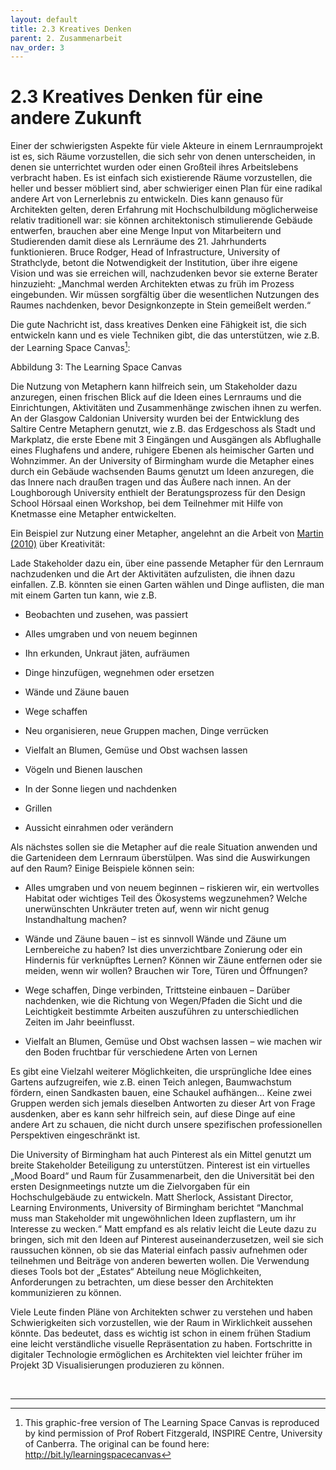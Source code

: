 ```yaml
---
layout: default
title: 2.3 Kreatives Denken
parent: 2. Zusammenarbeit
nav_order: 3
---
```


# 2.3 Kreatives Denken für eine andere Zukunft

Einer der schwierigsten Aspekte für viele Akteure in einem
Lernraumprojekt ist es, sich Räume vorzustellen, die sich sehr von denen
unterscheiden, in denen sie unterrichtet wurden oder einen Großteil
ihres Arbeitslebens verbracht haben. Es ist einfach sich existierende
Räume vorzustellen, die heller und besser möbliert sind, aber
schwieriger einen Plan für eine radikal andere Art von Lernerlebnis zu
entwickeln. Dies kann genauso für Architekten gelten, deren Erfahrung
mit Hochschulbildung möglicherweise relativ traditionell war: sie können
architektonisch stimulierende Gebäude entwerfen, brauchen aber eine
Menge Input von Mitarbeitern und Studierenden damit diese als Lernräume
des 21. Jahrhunderts funktionieren. Bruce Rodger, Head of
Infrastructure, University of Strathclyde, betont die Notwendigkeit der
Institution, über ihre eigene Vision und was sie erreichen will,
nachzudenken bevor sie externe Berater hinzuzieht: „Manchmal werden
Architekten etwas zu früh im Prozess eingebunden. Wir müssen sorgfältig
über die wesentlichen Nutzungen des Raumes nachdenken, bevor
Designkonzepte in Stein gemeißelt werden.“

Die gute Nachricht ist, dass kreatives Denken eine Fähigkeit ist, die
sich entwickeln kann und es viele Techniken gibt, die das unterstützen,
wie z.B. der Learning Space Canvas[^2]:


Abbildung 3: The Learning Space Canvas

Die Nutzung von Metaphern kann hilfreich sein, um Stakeholder dazu
anzuregen, einen frischen Blick auf die Ideen eines Lernraums und die
Einrichtungen, Aktivitäten und Zusammenhänge zwischen ihnen zu werfen.
An der Glasgow Caldonian University wurden bei der Entwicklung des
Saltire Centre Metaphern genutzt, wie z.B. das Erdgeschoss als Stadt und
Markplatz, die erste Ebene mit 3 Eingängen und Ausgängen als Abflughalle
eines Flughafens und andere, ruhigere Ebenen als heimischer Garten und
Wohnzimmer. An der University of Birmingham wurde die Metapher eines
durch ein Gebäude wachsenden Baums genutzt um Ideen anzuregen, die das
Innere nach draußen tragen und das Äußere nach innen. An der
Loughborough University enthielt der Beratungsprozess für den Design
School Hörsaal einen Workshop, bei dem Teilnehmer mit Hilfe von
Knetmasse eine Metapher entwickelten.

Ein Beispiel zur Nutzung einer Metapher, angelehnt an die Arbeit von
[Martin (2010)](../Referenzen.md) über Kreativität:

Lade Stakeholder dazu ein, über eine passende Metapher für den Lernraum
nachzudenken und die Art der Aktivitäten aufzulisten, die ihnen dazu
einfallen. Z.B. könnten sie einen Garten wählen und Dinge auflisten, die
man mit einem Garten tun kann, wie z.B.

-   Beobachten und zusehen, was passiert

-   Alles umgraben und von neuem beginnen

-   Ihn erkunden, Unkraut jäten, aufräumen

-   Dinge hinzufügen, wegnehmen oder ersetzen

-   Wände und Zäune bauen

-   Wege schaffen

-   Neu organisieren, neue Gruppen machen, Dinge verrücken

-   Vielfalt an Blumen, Gemüse und Obst wachsen lassen

-   Vögeln und Bienen lauschen

-   In der Sonne liegen und nachdenken

-   Grillen

-   Aussicht einrahmen oder verändern

Als nächstes sollen sie die Metapher auf die reale Situation anwenden
und die Gartenideen dem Lernraum überstülpen. Was sind die Auswirkungen
auf den Raum? Einige Beispiele können sein:

-   Alles umgraben und von neuem beginnen – riskieren wir, ein
    wertvolles Habitat oder wichtiges Teil des Ökosystems wegzunehmen?
    Welche unerwünschten Unkräuter treten auf, wenn wir nicht genug
    Instandhaltung machen?

-   Wände und Zäune bauen – ist es sinnvoll Wände und Zäune um
    Lernbereiche zu haben? Ist dies unverzichtbare Zonierung oder ein
    Hindernis für verknüpftes Lernen? Können wir Zäune entfernen oder
    sie meiden, wenn wir wollen? Brauchen wir Tore, Türen und Öffnungen?

-   Wege schaffen, Dinge verbinden, Trittsteine einbauen – Darüber
    nachdenken, wie die Richtung von Wegen/Pfaden die Sicht und die
    Leichtigkeit bestimmte Arbeiten auszuführen zu unterschiedlichen
    Zeiten im Jahr beeinflusst.

-   Vielfalt an Blumen, Gemüse und Obst wachsen lassen – wie machen wir
    den Boden fruchtbar für verschiedene Arten von Lernen

Es gibt eine Vielzahl weiterer Möglichkeiten, die ursprüngliche Idee
eines Gartens aufzugreifen, wie z.B. einen Teich anlegen, Baumwachstum
fördern, einen Sandkasten bauen, eine Schaukel aufhängen… Keine zwei
Gruppen werden sich jemals dieselben Antworten zu dieser Art von Frage
ausdenken, aber es kann sehr hilfreich sein, auf diese Dinge auf eine
andere Art zu schauen, die nicht durch unsere spezifischen
professionellen Perspektiven eingeschränkt ist.

Die University of Birmingham hat auch Pinterest als ein Mittel genutzt
um breite Stakeholder Beteiligung zu unterstützen. Pinterest ist ein
virtuelles „Mood Board“ und Raum für Zusammenarbeit, den die Universität
bei den ersten Designmeetings nutzte um die Zielvorgaben für ein Hochschulgebäude zu entwickeln. Matt Sherlock, Assistant
Director, Learning Environments, University of Birmingham berichtet
“Manchmal muss man Stakeholder mit ungewöhnlichen Ideen zupflastern, um
ihr Interesse zu wecken.“ Matt empfand es als relativ leicht die Leute
dazu zu bringen, sich mit den Ideen auf Pinterest auseinanderzusetzen,
weil sie sich raussuchen können, ob sie das Material einfach passiv
aufnehmen oder teilnehmen und Beiträge von anderen bewerten wollen. Die
Verwendung dieses Tools bot der „Estates“ Abteilung neue Möglichkeiten,
Anforderungen zu betrachten, um diese besser den Architekten
kommunizieren zu können.

Viele Leute finden Pläne von Architekten schwer zu verstehen und haben
Schwierigkeiten sich vorzustellen, wie der Raum in Wirklichkeit aussehen
könnte. Das bedeutet, dass es wichtig ist schon in einem frühen Stadium
eine leicht verständliche visuelle Repräsentation zu haben. Fortschritte
in digitaler Technologie ermöglichen es Architekten viel leichter früher
im Projekt 3D Visualisierungen produzieren zu können.  

   


---

[^2]: This graphic-free version of The Learning Space Canvas is
    reproduced by kind permission of Prof Robert Fitzgerald, INSPIRE
    Centre, University of Canberra. The original can be found here:
    <http://bit.ly/learningspacecanvas>
